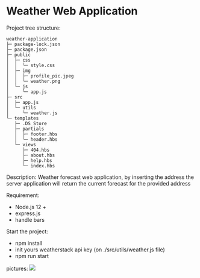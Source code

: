 
# Weather Web Application
Project tree structure:
```
weather-application
├─ package-lock.json
├─ package.json
├─ public
│  ├─ css
│  │  └─ style.css
│  ├─ img
│  │  ├─ profile_pic.jpeg
│  │  └─ weather.png
│  └─ js
│     └─ app.js
├─ src
│  ├─ app.js
│  └─ utils
│     └─ weather.js
└─ templates
   ├─ .DS_Store
   ├─ partials
   │  ├─ footer.hbs
   │  └─ header.hbs
   └─ views
      ├─ 404.hbs
      ├─ about.hbs
      ├─ help.hbs
      └─ index.hbs
```

Description:
Weather forecast web application, by inserting the address the server application will return the current forecast for the provided address 

Requirement:
- Node.js 12 +
- express.js
- handle bars

Start the project:
 - npm install
 - init yours weatherstack api key (on ./src/utils/weather.js file)
 - npm run start

pictures:
![](https://user-images.githubusercontent.com/33747218/137765528-33336a8e-1b84-4d84-a39f-7f3e4f1c5ff5.png)

